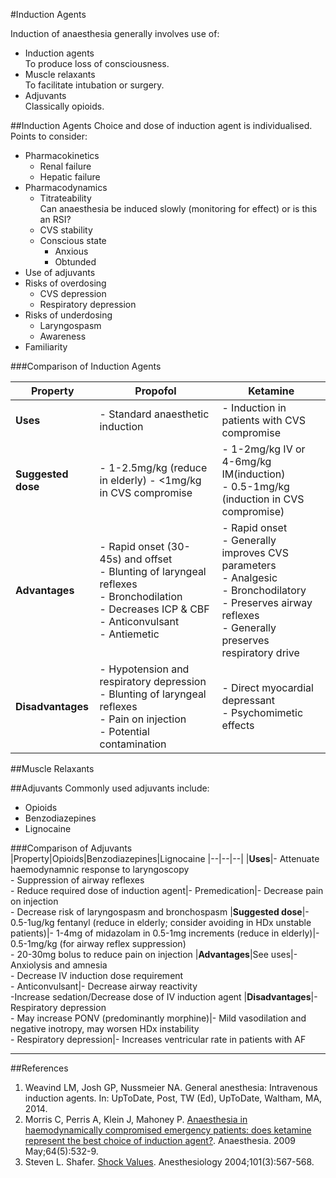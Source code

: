 #Induction Agents

Induction of anaesthesia generally involves use of:
* Induction agents  
To produce loss of consciousness.
* Muscle relaxants  
To facilitate intubation or surgery.
* Adjuvants  
Classically opioids.


##Induction Agents
Choice and dose of induction agent is individualised. Points to consider:
* Pharmacokinetics
	* Renal failure
	* Hepatic failure
* Pharmacodynamics
	* Titrateability  
	Can anaesthesia be induced slowly (monitoring for effect) or is this an RSI?
	* CVS stability
	* Conscious state  
		* Anxious
		* Obtunded
* Use of adjuvants
* Risks of overdosing
	* CVS depression
	* Respiratory depression
* Risks of underdosing
	* Laryngospasm
	* Awareness
* Familiarity

###Comparison of Induction Agents


|Property|Propofol|Ketamine|
|--|--|--|
|**Uses**|- Standard anaesthetic induction|- Induction in patients with CVS compromise
|**Suggested dose**|- 1-2.5mg/kg (reduce in elderly) - <1mg/kg in CVS compromise|- 1-2mg/kg IV or 4-6mg/kg IM(induction)<br>- 0.5-1mg/kg (induction in CVS compromise) 	
|**Advantages**|- Rapid onset (30-45s) and offset <br>- Blunting of laryngeal reflexes<br>- Bronchodilation<br>- Decreases ICP & CBF<br>- Anticonvulsant<br>- Antiemetic|- Rapid onset<br>- Generally improves CVS parameters<br>- Analgesic<br>- Bronchodilatory<br>- Preserves airway reflexes<br>- Generally preserves respiratory drive
|**Disadvantages**|- Hypotension and respiratory depression<br>- Blunting of laryngeal reflexes<br>- Pain on injection<br>- Potential contamination|- Direct myocardial depressant<br>- Psychomimetic effects|


##Muscle Relaxants

##Adjuvants
Commonly used adjuvants include:
* Opioids
* Benzodiazepines
* Lignocaine

###Comparison of Adjuvants
|Property|Opioids|Benzodiazepines|Lignocaine
|--|--|--|
|**Uses**|- Attenuate haemodynamnic response to laryngoscopy<br>- Suppression of airway reflexes<br>- Reduce required dose of induction agent|- Premedication|- Decrease pain on injection<br>- Decrease risk of laryngospasm and bronchospasm
|**Suggested dose**|- 0.5-1ug/kg fentanyl (reduce in elderly; consider avoiding in HDx unstable patients)|- 1-4mg of midazolam in 0.5-1mg increments (reduce in elderly)|- 0.5-1mg/kg (for airway reflex suppression)<br>- 20-30mg bolus to reduce pain on injection
|**Advantages**|See uses|- Anxiolysis and amnesia <br>- Decrease IV induction dose requirement<br>- Anticonvulsant|- Decrease airway reactivity<br>-Increase sedation/Decrease dose of IV induction agent
|**Disadvantages**|- Respiratory depression <br>- May increase PONV (predominantly morphine)|- Mild vasodilation and negative inotropy, may worsen HDx instability <br>- Respiratory depression|- Increases ventricular rate in patients with AF




---

##References

1. Weavind LM, Josh GP, Nussmeier NA. General anesthesia: Intravenous induction agents. In: UpToDate, Post, TW (Ed), UpToDate, Waltham, MA, 2014.
2. Morris C, Perris A, Klein J, Mahoney P. [Anaesthesia in haemodynamically compromised emergency patients: does ketamine represent the best choice of induction agent?](https://pdfs.semanticscholar.org/0f36/e225c9d6d60db6d9297b6e25e85fbb5830dd.pdf). Anaesthesia. 2009 May;64(5):532-9.
3. Steven L. Shafer. [Shock Values](http://anesthesiology.pubs.asahq.org/article.aspx?articleid=1942673). Anesthesiology 2004;101(3):567-568.
